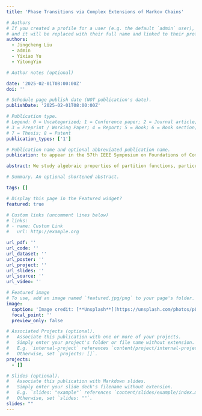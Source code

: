 ```yaml
---
title: 'Phase Transitions via Complex Extensions of Markov Chains'

# Authors
# If you created a profile for a user (e.g. the default `admin` user), write the username (folder name) here
# and it will be replaced with their full name and linked to their profile.
authors:
  - Jingcheng Liu
  - admin
  - Yixiao Yu
  - YitongYin

# Author notes (optional)

date: '2025-02-01T08:00:00Z'
doi: ''

# Schedule page publish date (NOT publication's date).
publishDate: '2025-02-01T08:00:00Z'

# Publication type.
# Legend: 0 = Uncategorized; 1 = Conference paper; 2 = Journal article;
# 3 = Preprint / Working Paper; 4 = Report; 5 = Book; 6 = Book section;
# 7 = Thesis; 8 = Patent
publication_types: ['1']

# Publication name and optional abbreviated publication name.
publication: to appear in the 57th IEEE Symposium on Foundations of Computer Science (STOC 2025)

abstract: We study algebraic properties of partition functions, particularly the location of zeros, through the lens of rapidly mixing Markov chains. The classical Lee-Yang program initiated the study of phase transitions via locating complex zeros of partition functions. Markov chains, besides serving as algorithms, have also been used to model physical processes tending to equilibrium. In many scenarios, rapid mixing of Markov chains coincides with the absence of phase transitions (complex zeros). Prior works have shown that the absence of phase transitions implies rapid mixing of Markov chains. We reveal a converse connection by lifting probabilistic tools for the analysis of Markov chains to study complex zeros of partition functions. Our motivating example is the independence polynomial on k-uniform hypergraphs, where the best-known zero-free regime has been significantly lagging behind the regime where we have rapidly mixing Markov chains for the underlying hypergraph independent sets. Specifically, the Glauber dynamics is known to mix rapidly on independent sets in a $k$-uniform hypergraph of maximum degree $\Delta$ provided that $\Delta\leq 2^{k/2}$. On the other hand, the best-known zero-freeness around the point 1 of the independence polynomial on k-uniform hypergraphs requires $\Delta\leq 5$, the same bound as on a graph. By introducing a complex extension of Markov chains, we lift an existing percolation argument to the complex plane, and show that if $\Delta\leq 2^{k/2}$., the Markov chain converges in a complex neighborhood, and the independence polynomial itself does not vanish in the same neighborhood. In the same regime, our result also implies central limit theorems for the size of a uniformly random independent set, and deterministic approximation algorithms for the number of hypergraph independent sets of size k≤αn for some constant α.

# Summary. An optional shortened abstract.

tags: []

# Display this page in the Featured widget?
featured: true

# Custom links (uncomment lines below)
# links:
# - name: Custom Link
#   url: http://example.org

url_pdf: ''
url_code: ''
url_dataset: ''
url_poster: ''
url_project: ''
url_slides: ''
url_source: ''
url_video: ''

# Featured image
# To use, add an image named `featured.jpg/png` to your page's folder.
image:
  caption: 'Image credit: [**Unsplash**](https://unsplash.com/photos/pLCdAaMFLTE)'
  focal_point: ''
  preview_only: false

# Associated Projects (optional).
#   Associate this publication with one or more of your projects.
#   Simply enter your project's folder or file name without extension.
#   E.g. `internal-project` references `content/project/internal-project/index.md`.
#   Otherwise, set `projects: []`.
projects:
  - []

# Slides (optional).
#   Associate this publication with Markdown slides.
#   Simply enter your slide deck's filename without extension.
#   E.g. `slides: "example"` references `content/slides/example/index.md`.
#   Otherwise, set `slides: ""`.
slides: ""
---
```



